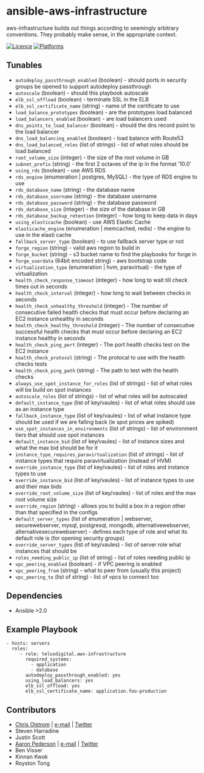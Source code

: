 # ansible-aws-infrastructure


aws-infrastructure builds out things according to seemingly arbitrary conventions. They probably make sense, in the appropriate context.

[![Licence](https://img.shields.io/badge/Licence-MIT-blue.svg)](https://tldrlegal.com/license/mit-license)
[![Platforms](http://img.shields.io/badge/platforms-ubuntu-lightgrey.svg?style=flat)](#)

Tunables
--------
 * `autodeploy_passthrough_enabled` (boolean) - should ports in security groups be opened to support autodeploy passthrough
 * `autoscale` (boolean) - should this playbook autoscale
 * `elb_ssl_offload` (boolean) - terminate SSL in the ELB
 * `elb_ssl_certificate_name` (string) - name of the certificate to use
 * `load_balance_prototypes` (boolean) - are the prototypes load balanced
 * `load_balancers_enabled` (boolean) - are load balancers used
 * `dns_points_to_load_balancer` (boolean) - should the dns record point to the load balancer
 * `dns_load_balancing_enabled` (boolean) - load balance with Route53
 * `dns_load_balanced_roles` (list of strings) - list of what roles should be load balanced
 * `root_volume_size` (integer) - the size of the root volume in GB
 * `subnet_prefix` (string) - the first 2 octaves of the ip in the format '10.0'
 * `using_rds` (boolean) - use AWS RDS
 * `rds_engine` (enumeration | postgres, MySQL) - the type of RDS engine to use
 * `rds_database_name` (string) - the database name
 * `rds_database_username` (string) - the database username
 * `rds_database_password` (string) - the database password
 * `rds_database_size` (integer) - the size of the database in GB
 * `rds_database_backup_retention` (integer) - how long to keep data in days
 * `using_elasticache` (boolean) - use AWS Elastic Cache
 * `elasticache_engine` (enumeration | memcached, redis) - the engine to use in the elasti cache
 * `fallback_server_type` (boolean) - to use fallback server type or not
 * `forge_region` (string) - valid aws region to build in
 * `forge_bucket` (string) - s3 bucket name to find the playbooks for forge in
 * `forge_userdata` (64bit encoded string) - aws bootstrap code
 * `virtualization_type` (enumeration | hvm, paravirtual) - the type of virtualization
 * `health_check_response_timeout` (integer) - how long to wait till check times out in seconds
 * `health_check_interval` (integer) - how long to wait between checks in seconds
 * `health_check_unhealthy_threshold` (integer) - The number of consecutive failed health checks that must occur before declaring an EC2 instance unhealthy in seconds
 * `health_check_healthy_threshold` (integer) - The number of consecutive successful health checks that must occur before declaring an EC2 instance healthy in seconds
 * `health_check_ping_port` (integer) - The port health checks test on the EC2 instance
 * `health_check_protocol` (string) - The protocal to use with the health checks tests
 * `health_check_ping_path` (string) - The path to test with the health checks
 * `always_use_spot_instance_for_roles` (list of strings) - list of what roles will be build on spot instances
 * `autoscale_roles` (list of strings) - list of what roles will be autoscaled
 * `default_instance_type` (list of key/vaules) - list of what roles should use as an instance type
 * `fallback_instance_type` (list of key/vaules) - list of what instance type should be used if we are falling back (ie spot prices are spiked)
 * `use_spot_instances_in_environments` (list of strings) - list of environment tiers that should use spot instances
 * `default_instance_bid` (list of key/vaules) - list of instance sizes and what the max bid should be for it
 * `instance_type_requires_paravirtualization` (list of strings) - list of instance types that require paravirtualization (instead of HVM)
 * `override_instance_type` (list of key/vaules) - list of roles and instance types to use
 * `override_instance_bid` (list of key/vaules) - list of instance types to use and their max bids
 * `override_root_volume_size` (list of key/vaules) - list of roles and the max root volume size
 * `override_region` (string) - allows you to build a box in a region other than that specified in the configs
 * `default_server_types` (list of enumeration | webserver, securewebserver, mysql, postgresql, mongodb, alternativewebserver, alternativesecurewebserver) - defines each type of role and what its default role is (for opening security groups)
 * `override_server_types` (list of key/vaules) - list of server role what instances that should be
 * `roles_needing_public_ip` (list of string) - list of roles needing public ip
 * `vpc_peering_enabled` (boolean) - if VPC peering is enabled
 * `vpc_peering_from` (string) - what to peer from (usually this project)
 * `vpc_peering_to` (list of string) - list of vpcs to connect too

Dependencies
------------
- Ansible >2.0

Example Playbook
----------------
    - hosts: servers
      roles:
         - role: telusdigital.aws-infrastructure
           required_systems:
             - application
             - database
           autodeploy_passthrough_enabled: yes
           using_load_balancers: yes
           elb_ssl_offload: yes
           elb_ssl_certificate_name: application.foo-production

Contributors
------------
* [Chris Olstrom](https://colstrom.github.io/) | [e-mail](mailto:chris@olstrom.com) | [Twitter](https://twitter.com/ChrisOlstrom)
* Steven Harradine
* Justin Scott
* [Aaron Pederson](https://aaronpederson.github.io) | [e-mail](mailto:aaronpederson@gmail.com) | [Twitter](https://twitter.com/GunFuSamurai)
* Ben Visser
* Kinnan Kwok
* Royston Tong
